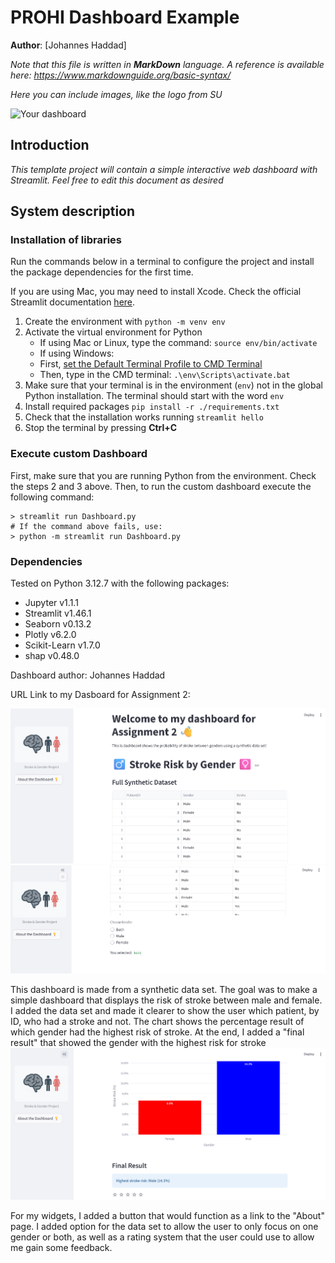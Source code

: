 # PROHI Dashboard Example

**Author**: [Johannes Haddad]

_Note that this file is written in **MarkDown** language. A reference is available here: <https://www.markdownguide.org/basic-syntax/>_

_Here you can include images, like the logo from SU_

![Your dashboard](./assets/project-logo.jpg)

## Introduction

_This template project will contain a simple interactive web dashboard with Streamlit. Feel free to edit this document as desired_

## System description

### Installation of libraries

Run the commands below in a terminal to configure the project and install the package dependencies for the first time.

If you are using Mac, you may need to install Xcode. Check the official Streamlit documentation [here](https://docs.streamlit.io/get-started/installation/command-line#prerequisites).

1. Create the environment with `python -m venv env`
2. Activate the virtual environment for Python
   - If using Mac or Linux, type the command: `source env/bin/activate` 
   - If using Windows:
   - First, [set the Default Terminal Profile to CMD Terminal](https://code.visualstudio.com/docs/terminal/profiles)
   - Then, type in the CMD terminal: `.\env\Scripts\activate.bat`
3. Make sure that your terminal is in the environment (`env`) not in the global Python installation. The terminal should start with the word `env`
4. Install required packages `pip install -r ./requirements.txt`
5. Check that the installation works running `streamlit hello`
6. Stop the terminal by pressing **Ctrl+C**

### Execute custom Dashboard

First, make sure that you are running Python from the environment. Check the steps 2 and 3 above. Then, to run the custom dashboard execute the following command:

```
> streamlit run Dashboard.py
# If the command above fails, use:
> python -m streamlit run Dashboard.py
```

### Dependencies

Tested on Python 3.12.7 with the following packages:
  - Jupyter v1.1.1
  - Streamlit v1.46.1
  - Seaborn v0.13.2
  - Plotly v6.2.0
  - Scikit-Learn v1.7.0
  - shap v0.48.0

Dashboard author: Johannes Haddad

URL Link to my Dasboard for Assignment 2: 

![Your dashboard](./Screenshots/Screenshot1_DashAS2.png)
![Your dashboard](./Screenshots/Screenshot2_DashAS2.png)

This dashboard is made from a synthetic data set. The goal was to make a simple dashboard that displays the risk of stroke between male and female. I added the data set and made it clearer to show the user which patient, by ID, who had a stroke and not. The chart shows the percentage result of which gender had the highest risk of stroke. At the end, I added a "final result" that showed the gender with the highest risk for stroke
![Your dashboard](./Screenshots/Screenshot3_DashAS2.png)

For my widgets, I added a button that would function as a link to the "About" page. I added option for the data set to allow the user to only focus on one gender or both, as well as a rating system that the user could use to allow me gain some feedback. 